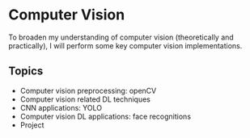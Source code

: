 # Computer Vision

To broaden my understanding of computer vision (theoretically and practically), I will perform some key computer vision implementations.

## Topics

* Computer vision preprocessing: openCV
* Computer vision related DL techniques
* CNN applications: YOLO
* Computer vision DL applications: face recognitions
* Project
